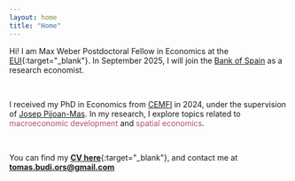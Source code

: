 ```yaml
---
layout: home
title: "Home"
---
```


Hi! I am Max Weber Postdoctoral Fellow in Economics at the [EUI](https://www.eui.eu/en/academic-units/department-of-economics){:target="_blank"}.
In September 2025, I will join the [Bank of Spain](https://www.bde.es/investigador/en/) as a research economist.

&nbsp;

I received my PhD in Economics from [CEMFI](https://www.cemfi.es/) in 2024, under the supervision of [Josep Pijoan-Mas](https://www.cemfi.es/~pijoan/). In my research, I explore topics related to <span style="color: #b04f61;">macroeconomic development</span> and <span style="color: #b04f61;">spatial economics</span>.
<!--My research focuses on <span style="color: #b04f61;">macroeconomic development</span> and <span style="color: #b04f61;">spatial economics</span>. -->

<!-- I will join the Bank of Spain as a research economist in 2025, after spending one year as a Max Weber Fellow at the EUI.  -->

&nbsp;

You can find my [<b>CV here</b>](/cv/CV_BudiOrs.pdf){:target="_blank"}, and contact me at [<b>tomas.budi.ors@gmail.com</b>](mailto:tomas.budi.ors@gmail.com)

&nbsp;
&nbsp;

<!--u>Contact</u>: [tomas.budi@cemfi.edu.es](mailto:tomas.budi@cemfi.edu.es)-->

<!--u>References</u>:  
[<span style="font-size: 15px; color: #4FB09E;">Josep Pijoan-Mas</span>](mailto:pijoan@cemfi.es)<span style="font-size: 15px;"> (advisor), </span>[<span style="font-size: 15px; color: #4FB09E;">Nezih Guner</span>](mailto:nezih.guner@cemfi.es)<span style="font-size: 15px;">, and </span>[<span style="font-size: 15px; color: #4FB09E;">Michael Waugh</span>](mailto:michael.e.waugh@gmail.com)-->
